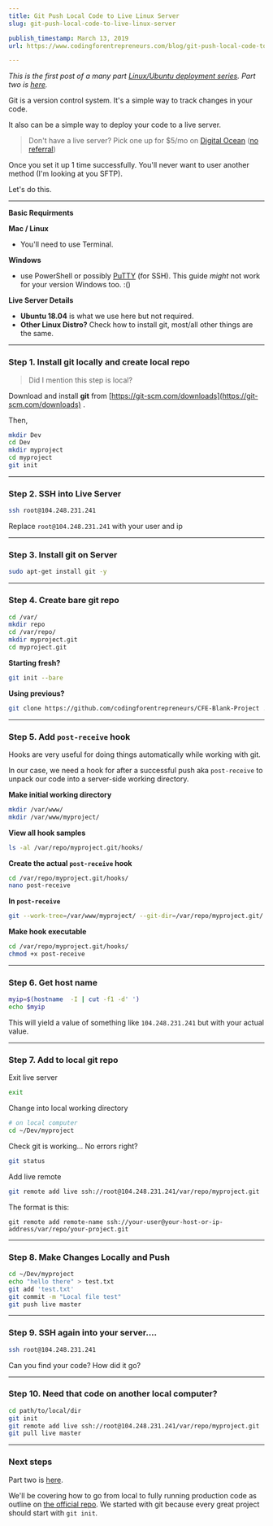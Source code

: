 ```yaml
---
title: Git Push Local Code to Live Linux Server
slug: git-push-local-code-to-live-linux-server

publish_timestamp: March 13, 2019
url: https://www.codingforentrepreneurs.com/blog/git-push-local-code-to-live-linux-server/

---
```



_This is the first post of a many part [Linux/Ubuntu deployment series](https://www.codingforentrepreneurs.com/blog/hello-linux/). Part two is [here](https://www.codingforentrepreneurs.com/blog/hello-linux-virtual-environment-working-directory/)._


Git is a version control system. It's a simple way to track changes in your code.

It also can be a simple way to deploy your code to a live server. 

> Don't have a live server? Pick one up for $5/mo on [Digital Ocean](https://kirr.co/l8v1n1) ([no referral](https://www.digitalocean.com/))

Once you set it up 1 time successfully. You'll never want to user another method (I'm looking at you SFTP).

Let's do this.

*********
**Basic Requirments**

**Mac / Linux** 
- You'll need to use Terminal.

**Windows**
- use PowerShell or possibly [PuTTY](https://www.putty.org/) (for SSH). This guide *might* not work for your version Windows too. :()

**Live Server Details**
- **Ubuntu 18.04** is what we use here but not required.
- **Other Linux Distro?** Check how to install git, most/all other things are the same.

*********

### Step 1. Install git locally and create local repo
> Did I mention this step is local? 

Download and install **git** from [https://git-scm.com/downloads](https://git-scm.com/downloads) .

Then,
```bash
mkdir Dev
cd Dev
mkdir myproject
cd myproject
git init
```

*********

### Step 2. SSH into Live Server
```bash
ssh root@104.248.231.241
```
Replace `root@104.248.231.241` with your user and ip

*********

### Step 3. Install git on Server
```bash
sudo apt-get install git -y 

```

*********

### Step 4. Create bare git repo

```bash
cd /var/
mkdir repo
cd /var/repo/
mkdir myproject.git
cd myproject.git
```

__Starting fresh?__
```bash
git init --bare
```

__Using previous?__
```bash
git clone https://github.com/codingforentrepreneurs/CFE-Blank-Project . --bare
```

*********

### Step 5. Add `post-receive` hook
Hooks are very useful for doing things automatically while working with git. 

In our case, we need a hook for after a successful push aka `post-receive` to unpack our code into a server-side working directory.

__Make initial working directory__
```bash
mkdir /var/www/
mkdir /var/www/myproject/
```

__View all hook samples__
```bash
ls -al /var/repo/myproject.git/hooks/
```

__Create the actual `post-receive` hook__
```bash
cd /var/repo/myproject.git/hooks/
nano post-receive
```

__In `post-receive`__
```bash
git --work-tree=/var/www/myproject/ --git-dir=/var/repo/myproject.git/ checkout -f
```

__Make hook executable__
```bash
cd /var/repo/myproject.git/hooks/
chmod +x post-receive
```

*********

### Step 6. Get host name
```bash
myip=$(hostname  -I | cut -f1 -d' ')
echo $myip
```

This will yield a value of something like `104.248.231.241` but with your actual value.

*********

### Step 7. Add to local git repo

Exit live server
```bash
exit
```

Change into local working directory

```bash
# on local computer
cd ~/Dev/myproject
```

Check git is working... No errors right?
```bash
git status
```

Add live remote
```bash
git remote add live ssh://root@104.248.231.241/var/repo/myproject.git
```

The format is this:

`git remote add remote-name ssh://your-user@your-host-or-ip-address/var/repo/your-project.git`

*********

### Step 8. Make Changes Locally and Push

```bash
cd ~/Dev/myproject
echo "hello there" > test.txt
git add 'test.txt'
git commit -m "Local file test"
git push live master
```

*********

### Step 9. SSH again into your server.... 

```bash
ssh root@104.248.231.241
```
Can you find your code? How did it go?

*********

### Step 10. Need that code on another local computer?
```bash
cd path/to/local/dir
git init
git remote add live ssh://root@104.248.231.241/var/repo/myproject.git
git pull live master
```

*********

### Next steps
Part two is [here](https://www.codingforentrepreneurs.com/blog/hello-linux-virtual-environment-working-directory/). 

We'll be covering how to go from local to fully running production code as outline on [the official repo](https://github.com/codingforentrepreneurs/Hello-Linux). We started with git because every great project should start with `git init`.
